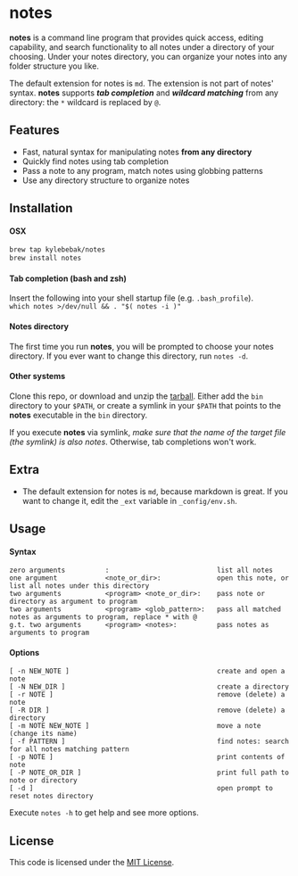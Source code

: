 notes
=====

**notes** is a command line program that provides quick access, editing capability, and search functionality to all notes under a directory of your choosing. Under your notes directory, you can organize your notes into any folder structure you like.

The default extension for notes is `md`. The extension is not part of notes' syntax. **notes** supports **_tab completion_** and **_wildcard matching_** from any directory: the `*` wildcard is replaced by `@`.


## Features

* Fast, natural syntax for manipulating notes **from any directory**
* Quickly find notes using tab completion
* Pass a note to any program, match notes using globbing patterns
* Use any directory structure to organize notes


## Installation

#### OSX
```sh
brew tap kylebebak/notes
brew install notes
```

#### Tab completion (bash and zsh)
Insert the following into your shell startup file (e.g. `.bash_profile`).  
`which notes >/dev/null && . "$( notes -i )"`

#### Notes directory
The first time you run **notes**, you will be prompted to choose your notes directory. If you ever want to change this directory, run `notes -d`.

#### Other systems

Clone this repo, or download and unzip the [tarball](https://github.com/kylebebak/notes/archive/1.0.0.tar.gz). Either add the `bin` directory to your `$PATH`, or create a symlink in your `$PATH` that points to the **notes** executable in the `bin` directory.

If you execute **notes** via symlink, *make sure that the name of the target file (the symlink) is also notes*. Otherwise, tab completions won't work.


## Extra

* The default extension for notes is `md`, because markdown is great. If you want to change it, edit the `_ext` variable in `_config/env.sh`.


## Usage

#### Syntax
```
zero arguments          :                           list all notes
one argument            <note_or_dir>:              open this note, or list all notes under this directory
two arguments           <program> <note_or_dir>:    pass note or directory as argument to program
two arguments           <program> <glob_pattern>:   pass all matched notes as arguments to program, replace * with @
g.t. two arguments      <program> <notes>:          pass notes as arguments to program
```

#### Options
```
[ -n NEW_NOTE ]                                     create and open a note
[ -N NEW_DIR ]                                      create a directory
[ -r NOTE ]                                         remove (delete) a note
[ -R DIR ]                                          remove (delete) a directory
[ -m NOTE NEW_NOTE ]                                move a note (change its name)
[ -f PATTERN ]                                      find notes: search for all notes matching pattern
[ -p NOTE ]                                         print contents of note
[ -P NOTE_OR_DIR ]                                  print full path to note or directory
[ -d ]                                              open prompt to reset notes directory                                  
```

Execute `notes -h` to get help and see more options.


## License
This code is licensed under the [MIT License](https://opensource.org/licenses/MIT).
